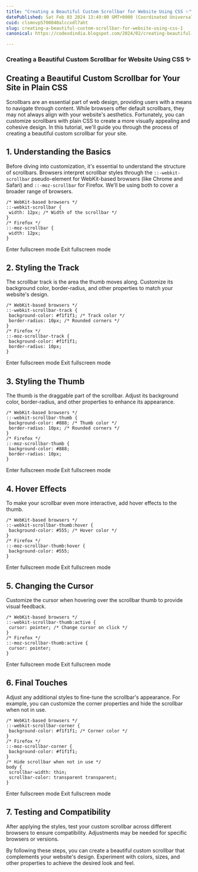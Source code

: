 ```yaml
---
title: "Creating a Beautiful Custom Scrollbar for Website Using CSS ✨"
datePublished: Sat Feb 03 2024 13:49:00 GMT+0000 (Coordinated Universal Time)
cuid: clsmnvp5700040alccxdl7aht
slug: creating-a-beautiful-custom-scrollbar-for-website-using-css-1
canonical: https://codexdindia.blogspot.com/2024/02/creating-beautiful-custom-scrollbar-for.html

---
```


### Creating a Beautiful Custom Scrollbar for Website Using CSS ✨

[](https://codexdindia.blogspot.com/2024/02/creating-beautiful-custom-scrollbar-for.html#creating-a-beautiful-custom-scrollbar-for-your-site-in-plain-css)Creating a Beautiful Custom Scrollbar for Your Site in Plain CSS
--------------------------------------------------------------------------------------------------------------------------------------------------------------------------------------------------------------------------

Scrollbars are an essential part of web design, providing users with a means to navigate through content. While browsers offer default scrollbars, they may not always align with your website's aesthetics. Fortunately, you can customize scrollbars with plain CSS to create a more visually appealing and cohesive design. In this tutorial, we'll guide you through the process of creating a beautiful custom scrollbar for your site.

[](https://codexdindia.blogspot.com/2024/02/creating-beautiful-custom-scrollbar-for.html#1-understanding-the-basics)1\. Understanding the Basics
------------------------------------------------------------------------------------------------------------------------------------------------

Before diving into customization, it's essential to understand the structure of scrollbars. Browsers interpret scrollbar styles through the `::-webkit-scrollbar` pseudo-element for WebKit-based browsers (like Chrome and Safari) and `::-moz-scrollbar` for Firefox. We'll be using both to cover a broader range of browsers.  

    /* WebKit-based browsers */
    ::-webkit-scrollbar {
     width: 12px; /* Width of the scrollbar */
    }
    /* Firefox */
    ::-moz-scrollbar {
     width: 12px;
    }
    

Enter fullscreen mode Exit fullscreen mode

[](https://codexdindia.blogspot.com/2024/02/creating-beautiful-custom-scrollbar-for.html#2-styling-the-track)2\. Styling the Track
----------------------------------------------------------------------------------------------------------------------------------

The scrollbar track is the area the thumb moves along. Customize its background color, border-radius, and other properties to match your website's design.  

    /* WebKit-based browsers */
    ::-webkit-scrollbar-track {
     background-color: #f1f1f1; /* Track color */
     border-radius: 10px; /* Rounded corners */
    }
    /* Firefox */
    ::-moz-scrollbar-track {
     background-color: #f1f1f1;
     border-radius: 10px;
    }
    

Enter fullscreen mode Exit fullscreen mode

[](https://codexdindia.blogspot.com/2024/02/creating-beautiful-custom-scrollbar-for.html#3-styling-the-thumb)3\. Styling the Thumb
----------------------------------------------------------------------------------------------------------------------------------

The thumb is the draggable part of the scrollbar. Adjust its background color, border-radius, and other properties to enhance its appearance.  

    /* WebKit-based browsers */
    ::-webkit-scrollbar-thumb {
     background-color: #888; /* Thumb color */
     border-radius: 10px; /* Rounded corners */
    }
    /* Firefox */
    ::-moz-scrollbar-thumb {
     background-color: #888;
     border-radius: 10px;
    }
    

Enter fullscreen mode Exit fullscreen mode

[](https://codexdindia.blogspot.com/2024/02/creating-beautiful-custom-scrollbar-for.html#4-hover-effects)4\. Hover Effects
--------------------------------------------------------------------------------------------------------------------------

To make your scrollbar even more interactive, add hover effects to the thumb.  

    /* WebKit-based browsers */
    ::-webkit-scrollbar-thumb:hover {
     background-color: #555; /* Hover color */
    }
    /* Firefox */
    ::-moz-scrollbar-thumb:hover {
     background-color: #555;
    }
    

Enter fullscreen mode Exit fullscreen mode

[](https://codexdindia.blogspot.com/2024/02/creating-beautiful-custom-scrollbar-for.html#5-changing-the-cursor)5\. Changing the Cursor
--------------------------------------------------------------------------------------------------------------------------------------

Customize the cursor when hovering over the scrollbar thumb to provide visual feedback.  

    /* WebKit-based browsers */
    ::-webkit-scrollbar-thumb:active {
     cursor: pointer; /* Change cursor on click */
    }
    /* Firefox */
    ::-moz-scrollbar-thumb:active {
     cursor: pointer;
    }
    

Enter fullscreen mode Exit fullscreen mode

[](https://codexdindia.blogspot.com/2024/02/creating-beautiful-custom-scrollbar-for.html#6-final-touches)6\. Final Touches
--------------------------------------------------------------------------------------------------------------------------

Adjust any additional styles to fine-tune the scrollbar's appearance. For example, you can customize the corner properties and hide the scrollbar when not in use.  

    /* WebKit-based browsers */
    ::-webkit-scrollbar-corner {
     background-color: #f1f1f1; /* Corner color */
    }
    /* Firefox */
    ::-moz-scrollbar-corner {
     background-color: #f1f1f1;
    }
    /* Hide scrollbar when not in use */
    body {
     scrollbar-width: thin;
     scrollbar-color: transparent transparent;
    }
    

Enter fullscreen mode Exit fullscreen mode

[](https://codexdindia.blogspot.com/2024/02/creating-beautiful-custom-scrollbar-for.html#7-testing-and-compatibility)7\. Testing and Compatibility
--------------------------------------------------------------------------------------------------------------------------------------------------

After applying the styles, test your custom scrollbar across different browsers to ensure compatibility. Adjustments may be needed for specific browsers or versions.

By following these steps, you can create a beautiful custom scrollbar that complements your website's design. Experiment with colors, sizes, and other properties to achieve the desired look and feel.